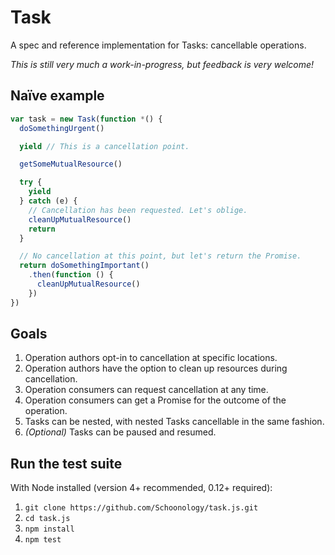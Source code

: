 # Task

A spec and reference implementation for Tasks: cancellable operations.

_This is still very much a work-in-progress, but feedback is very welcome!_

## Naïve example

```js
var task = new Task(function *() {
  doSomethingUrgent()

  yield // This is a cancellation point.

  getSomeMutualResource()

  try {
    yield
  } catch (e) {
    // Cancellation has been requested. Let's oblige.
    cleanUpMutualResource()
    return
  }

  // No cancellation at this point, but let's return the Promise.
  return doSomethingImportant()
    .then(function () {
      cleanUpMutualResource()
    })
})
```

## Goals

1. Operation authors opt-in to cancellation at specific locations.
1. Operation authors have the option to clean up resources during cancellation.
1. Operation consumers can request cancellation at any time.
1. Operation consumers can get a Promise for the outcome of the operation.
1. Tasks can be nested, with nested Tasks cancellable in the same fashion.
1. _(Optional)_ Tasks can be paused and resumed.

## Run the test suite

With Node installed (version 4+ recommended, 0.12+ required):

1. `git clone https://github.com/Schoonology/task.js.git`
1. `cd task.js`
1. `npm install`
1. `npm test`
